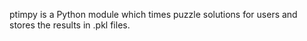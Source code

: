ptimpy is a Python module which times puzzle solutions for users and stores the results in .pkl files.
